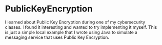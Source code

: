# PublicKeyEncryption

I learned about Public Key Encryption during one of my cybersecurity classes.
I found it interesting and wanted to try implementing it myself. This is just a simple
local example that I wrote using Java to simulate a messaging service that uses
Public Key Encryption.
